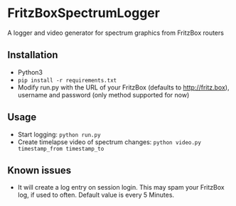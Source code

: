 # FritzBoxSpectrumLogger
A logger and video generator for spectrum graphics from FritzBox routers

## Installation
- Python3
- `pip install -r requirements.txt`
- Modify run.py with the URL of your FritzBox (defaults to http://fritz.box), username and password (only method supported for now)

## Usage
- Start logging: `python run.py`
- Create timelapse video of spectrum changes: `python video.py timestamp_from timestamp_to`

## Known issues
- It will create a log entry on session login. This may spam your FritzBox log, if used to often. Default value is every 5 Minutes.
